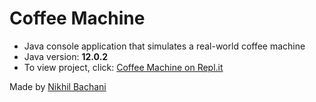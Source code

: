 # Coffee Machine
- Java console application that simulates a real-world coffee machine
- Java version: **12.0.2**
- To view project, click: [Coffee Machine on Repl.it](https://repl.it/@nikhilbachani/java-coffee-machine)

Made by [Nikhil Bachani](https://www.linkedin.com/in/nikhilbachani/)
